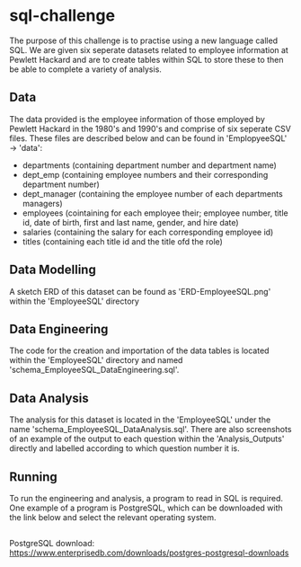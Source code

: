 # sql-challenge
The purpose of this challenge is to practise using a new language called SQL. We are given six seperate datasets related to employee information at Pewlett Hackard and are to create tables within SQL to store these to then be able to complete a variety of analysis.

## Data
The data provided is the employee information of those employed by Pewlett Hackard in the 1980's and 1990's and comprise of six seperate CSV files. These files are described below and can be found in 'EmplopyeeSQL' -> 'data':
* departments (containing department number and department name)
* dept_emp (containing employee numbers and their corresponding department number)
* dept_manager (containing the employee number of each departments managers)
* employees (cointaining for each employee their; employee number, title id, date of birth, first and last name, gender, and hire date)
* salaries (containing the salary for each corresponding employee id)
* titles (containing each title id and the title ofd the role)

## Data Modelling
A sketch ERD of this dataset can be found as 'ERD-EmployeeSQL.png' within the 'EmployeeSQL' directory

## Data Engineering
The code for the creation and importation of the data tables is located within the 'EmployeeSQL' directory and named 'schema_EmployeeSQL_DataEngineering.sql'.

## Data Analysis
The analysis for this dataset is located in the 'EmployeeSQL' under the name 'schema_EmployeeSQL_DataAnalysis.sql'. There are also screenshots of an example of the output to each question within the 'Analysis_Outputs' directly and labelled according to which question number it is.

## Running
To run the engineering and analysis, a program to read in SQL is required. One example of a program is PostgreSQL, which can be downloaded with the link below and select the relevant operating system.
##
PostgreSQL download: https://www.enterprisedb.com/downloads/postgres-postgresql-downloads
